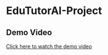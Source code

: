 # EduTutorAI-Project
## Demo Video
[Click here to watch the demo video ](https://drive.google.com/file/d/12ssB0ItOpcbChdFklk6og9GZhybzKm6q/view?usp=drive_link)

